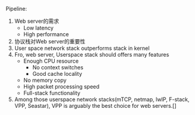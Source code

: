 Pipeline:
1. Web server的需求
	- Low latency
	- High performance
2. 协议栈对Web server的重要性
3. User space network stack outperforms stack in kernel
4. Fro, web server, Userspace stack should offers many features
	- Enough CPU resource
		- No context switches
		- Good cache locality
	- No memory copy
	- High packet processing speed
	- Full-stack functionality
5. Among those userspace network stacks(mTCP, netmap, lwIP, F-stack, VPP, Seastar), VPP is arguably the best choice for web servers.[]
<!--stackedit_data:
eyJoaXN0b3J5IjpbMTU4Mjg3NDM3MSwtMTgxNjMyMzg1MywxOD
M1NzY3MzIwXX0=
-->
